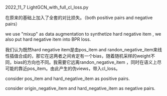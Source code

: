 


2022_11_7 LightGCN_with_full_cl_loss.py


在原来的基础上加入了全套的对比损失。（both positive pairs and negative pairs）

we use "mixup" as data augmentation to synthetize hard negative item , we also put hard negative item into BPR loss.

我们认为既然hard negative item是由pos_item and randon_negative_item来线性插值合成的，那它在这两者之间肯定有一个bias，随着随机采样的weight不同，bias的方向也不同。我需要它远离randon_negative_item ，同时在语义上尽可能的靠近pos_item。由此产生的伪views，带入cl_loss。

consider pos_item and hard_negative_item as positive pairs.

consider origin_negative_item and hard_negative_item as negative pairs.



